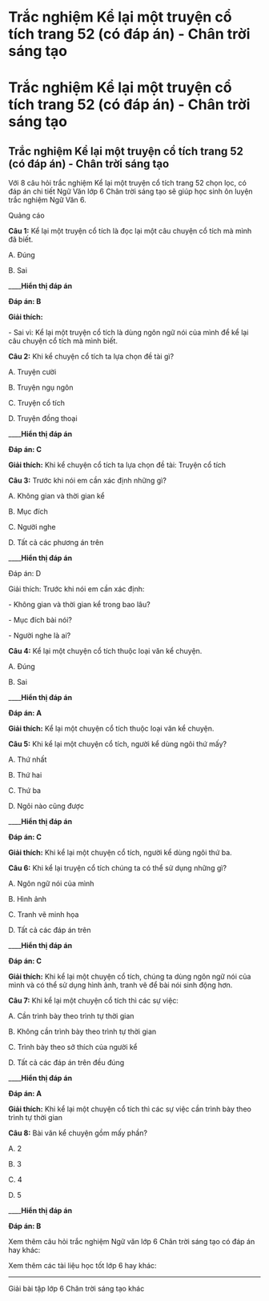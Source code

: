 # Trắc nghiệm Kể lại một truyện cổ tích trang 52 (có đáp án) - Chân trời sáng tạo

# Trắc nghiệm Kể lại một truyện cổ tích trang 52 (có đáp án) - Chân trời sáng tạo

## Trắc nghiệm Kể lại một truyện cổ tích trang 52 (có đáp án) - Chân trời sáng tạo

Với 8 câu hỏi trắc nghiệm Kể lại một truyện cổ tích trang 52 chọn lọc, có đáp án chi tiết Ngữ Văn lớp 6 Chân trời sáng tạo sẽ giúp học sinh ôn luyện trắc nghiệm Ngữ Văn 6.

Quảng cáo

**Câu 1:** Kể lại một truyện cổ tích là đọc lại một câu chuyện cổ tích mà mình đã biết.

A. Đúng

B. Sai

____**Hiển thị đáp án**

**Đáp án: B**

**Giải thích:**

\- Sai vì: Kể lại một truyện cổ tích là dùng ngôn ngữ nói của mình để kể lại câu chuyện cổ tích mà mình biết.

**Câu 2:** Khi kể chuyện cổ tích ta lựa chọn đề tài gì?

A. Truyện cười

B. Truyện ngụ ngôn

C. Truyện cổ tích

D. Truyện đồng thoại

____**Hiển thị đáp án**

**Đáp án: C**

**Giải thích:** Khi kể chuyện cổ tích ta lựa chọn đề tài: Truyện cổ tích

**Câu 3:** Trước khi nói em cần xác định những gì?

A. Không gian và thời gian kể

B. Mục đích

C. Người nghe

D. Tất cả các phương án trên

____**Hiển thị đáp án**

Đáp án: D

Giải thích: Trước khi nói em cần xác định:

\- Không gian và thời gian kể trong bao lâu?

\- Mục đích bài nói?

\- Người nghe là ai?

**Câu 4:** Kể lại một chuyện cổ tích thuộc loại văn kể chuyện.

A. Đúng

B. Sai

____**Hiển thị đáp án**

**Đáp án: A**

**Giải thích:** Kể lại một chuyện cổ tích thuộc loại văn kể chuyện.

**Câu 5:** Khi kể lại một chuyện cổ tích, người kể dùng ngôi thứ mấy?

A. Thứ nhất

B. Thứ hai

C. Thứ ba

D. Ngôi nào cũng được

____**Hiển thị đáp án**

**Đáp án: C**

**Giải thích:** Khi kể lại một chuyện cổ tích, người kể dùng ngôi thứ ba.

**Câu 6:** Khi kể lại truyện cổ tích chúng ta có thể sử dụng những gì?

A. Ngôn ngữ nói của mình

B. Hình ảnh

C. Tranh vẽ minh họa

D. Tất cả các đáp án trên

____**Hiển thị đáp án**

**Đáp án: C**

**Giải thích:** Khi kể lại một chuyện cổ tích, chúng ta dùng ngôn ngữ nói của mình và có thể sử dụng hình ảnh, tranh vẽ để bài nói sinh động hơn.

**Câu 7:** Khi kể lại một chuyện cổ tích thì các sự việc:

A. Cần trình bày theo trình tự thời gian

B. Không cần trình bày theo trình tự thời gian

C. Trình bày theo sở thích của người kể

D. Tất cả các đáp án trên đều đúng

____**Hiển thị đáp án**

**Đáp án: A**

**Giải thích:** Khi kể lại một chuyện cổ tích thì các sự việc cần trình bày theo trình tự thời gian

**Câu 8:** Bài văn kể chuyện gồm mấy phần?

A. 2

B. 3

C. 4

D. 5

____**Hiển thị đáp án**

**Đáp án: B**

Xem thêm câu hỏi trắc nghiệm Ngữ văn lớp 6 Chân trời sáng tạo có đáp án hay khác:

Xem thêm các tài liệu học tốt lớp 6 hay khác:

* * *

Giải bài tập lớp 6 Chân trời sáng tạo khác

